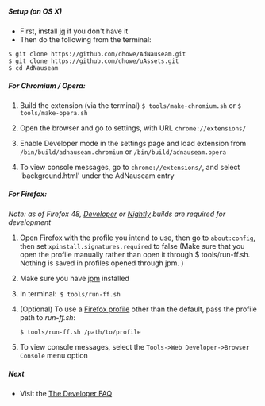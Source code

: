 ##### Setup (on OS X)

* First, install [jq](https://stedolan.github.io/jq/) if you don't have it 
* Then do the following from the terminal:
```
$ git clone https://github.com/dhowe/AdNauseam.git
$ git clone https://github.com/dhowe/uAssets.git
$ cd AdNauseam
```

##### For Chromium / Opera:

1. Build the extension (via the terminal)
```$ tools/make-chromium.sh```
or 
```$ tools/make-opera.sh```

2. Open the browser and go to settings, with URL ```chrome://extensions/```

3. Enable Developer mode in the settings page and load extension from ```/bin/build/adnauseam.chromium``` or ```/bin/build/adnauseam.opera```

4. To view console messages, go to ```chrome://extensions/```, and select 'background.html' under the AdNauseam entry

##### For Firefox:

  _Note: as of Firefox 48, [Developer](https://www.mozilla.org/en-US/firefox/developer/) or [Nightly](https://nightly.mozilla.org/) builds are required for development_

1. Open Firefox with the profile you intend to use, then go to ```about:config```, then set ```xpinstall.signatures.required``` to false (Make sure that you open the profile manually rather than open it through $ tools/run-ff.sh. Nothing is saved in profiles opened through jpm. )

2. Make sure you have [jpm](https://www.npmjs.com/package/jpm) installed

3. In terminal:` $ tools/run-ff.sh`

4. (Optional) To use a [Firefox profile](https://support.mozilla.org/en-US/kb/profile-manager-create-and-remove-firefox-profiles) other than the default, pass the profile path to _run-ff.sh_:

    ````$ tools/run-ff.sh /path/to/profile```` 

5. To view console messages, select the ```Tools->Web Developer->Browser Console``` menu option


##### Next

- Visit the [The Developer FAQ](https://github.com/dhowe/AdNauseam/wiki/Developer-FAQ)


